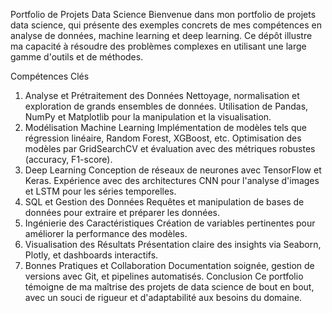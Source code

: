 Portfolio de Projets Data Science
Bienvenue dans mon portfolio de projets data science, qui présente des exemples concrets de mes compétences en analyse de données, machine learning et deep learning. Ce dépôt illustre ma capacité à résoudre des problèmes complexes en utilisant une large gamme d'outils et de méthodes.

Compétences Clés
1. Analyse et Prétraitement des Données
Nettoyage, normalisation et exploration de grands ensembles de données.
Utilisation de Pandas, NumPy et Matplotlib pour la manipulation et la visualisation.
2. Modélisation Machine Learning
Implémentation de modèles tels que régression linéaire, Random Forest, XGBoost, etc.
Optimisation des modèles par GridSearchCV et évaluation avec des métriques robustes (accuracy, F1-score).
3. Deep Learning
Conception de réseaux de neurones avec TensorFlow et Keras.
Expérience avec des architectures CNN pour l'analyse d'images et LSTM pour les séries temporelles.
4. SQL et Gestion des Données
Requêtes et manipulation de bases de données pour extraire et préparer les données.
5. Ingénierie des Caractéristiques
Création de variables pertinentes pour améliorer la performance des modèles.
6. Visualisation des Résultats
Présentation claire des insights via Seaborn, Plotly, et dashboards interactifs.
7. Bonnes Pratiques et Collaboration
Documentation soignée, gestion de versions avec Git, et pipelines automatisés.
Conclusion
Ce portfolio témoigne de ma maîtrise des projets de data science de bout en bout, avec un souci de rigueur et d'adaptabilité aux besoins du domaine.
